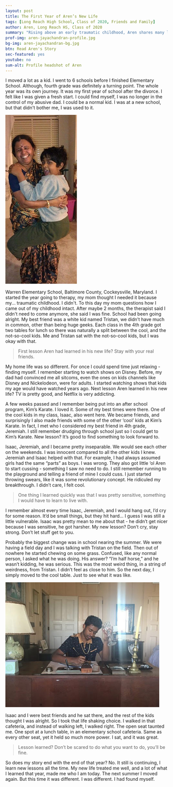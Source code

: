 ```yaml
---
layout: post
title: The First Year of Aren’s New Life
tags: [Long Reach High School, Class of 2020, Friends and Family] 
author: Aren, Long Reach HS, Class of 2020
summary: "Rising above an early traumatic childhood, Aren shares many lessons learned on his journey to truly finding himself."
prof-img: aren-jayachandran-profile.jpg
bg-img: aren-jayachandran-bg.jpg
btn: Read Aren's Story
sec-featured: yes
youtube: no
sum-alt: Profile headshot of Aren
---
```


I  moved a lot as a kid. I went to 6 schools before I finished Elementary School. Although, fourth grade was definitely a turning point. The whole year was its own journey. It was my first year of school after the divorce. I felt like I was given a fresh start. I could find myself, I was no longer in the control of my abusive dad. I could be a normal kid. I was at a new school, but that didn't bother me, I was used to it. 

<p><img class="post__img" src="/img/story/aren-with-relative-childhood.jpg" alt="Aren being held by a female family member as a young child."></p>

Warren Elementary School, Baltimore County, Cockeysville, Maryland. I started the year going to therapy, my mom thought I needed it because my... traumatic childhood. I didn't. To this day my mom questions how I came out of my childhood intact. After maybe 2 months, the therapist said I didn't need to come anymore, she said I was fine. School had been going alright. My best friend was a white kid named Tristan, we didn’t have much in common, other than being huge geeks. Each class in the 4th grade got two tables for lunch so there was naturally a split between the cool, and the not-so-cool kids. Me and Tristan sat with the not-so-cool kids, but I was okay with that. 

> First lesson Aren had learned in his new life? Stay with your real friends.

My home life was so different. For once I could spend time just relaxing - finding myself. I remember starting to watch shows on Disney. Before, my dad had convinced me all sitcoms, even the ones on kids channels like Disney and Nickelodeon, were for adults. I started watching shows that kids my age would have watched years ago. Next lesson Aren learned in his new life? TV is pretty good, and Netflix is very addicting. 

A few weeks passed and I remember being put into an after school program, Kim’s Karate. I loved it. Some of my best times were there. One of the cool kids in my class, Isaac, also went here. We became friends, and surprisingly I also made friends with some of the other ‘cool’ kids at Kim’s Karate. In fact, I met who I considered my best friend in 4th grade, Jeremiah. I still remember drudging through school just so I could get to Kim’s Karate. New lesson? It’s good to find something to look forward to.

Isaac, Jeremiah, and I became pretty inseparable. We would see each other on the weekends. I was innocent compared to all the other kids I knew. Jeremiah and Isaac helped with that. For example, I had always assumed girls had the same “parts” as boys. I was wrong. They also got little ‘ol Aren to start cussing - something I saw no need to do. I still remember running to the playground and telling a friend of mine I could cuss. I just started throwing swears, like it was some revolutionary concept. He ridiculed my breakthrough. I didn’t care, I felt cool.

> One thing I learned quickly was that I was pretty sensitive, something I would have to learn to live with. 

I remember almost every time Isaac, Jeremiah, and I would hang out, I’d cry for some reason. It’d be small things, but they hit hard... I guess I was still a little vulnerable. Isaac was pretty mean to me about that - he didn’t get nicer because I was sensitive, he got harsher. My new lesson? Don’t cry, stay strong. Don’t let stuff get to you.

Probably the biggest change was in school nearing the summer. We were having a field day and I was talking with Tristan on the field. Then out of nowhere he started chewing on some grass. Confused, like any normal person, I asked what he was doing. His answer? “I’m half horse,” and he wasn’t kidding, he was serious. This was the most weird thing, in a string of weirdness, from Tristan. I didn’t feel as close to him. So the next day, I simply moved to the cool table. Just to see what it was like. 

<p><img class="post__img" src="/img/story/aren-sitting-at-desk.jpg" alt="Aren sitting at a desk writing."></p>

Isaac and I were best friends and he sat there, and the rest of the kids thought I was alright. So I took that life shaking choice. I walked in that cafeteria, and instead of walking left, I walked right. The open seat taunted me. One spot at a lunch table, in an elementary school cafeteria. Same as every other seat, yet it held so much more power. I sat, and it was great. 

> Lesson learned? Don’t be scared to do what you want to do, you’ll be fine.

So does my story end with the end of that year? No. It still is continuing, I learn new lessons all the time. My new life treated me well, and a lot of what I learned that year, made me who I am today. The next summer I moved again. But this time it was different. I was different. I had found myself.
